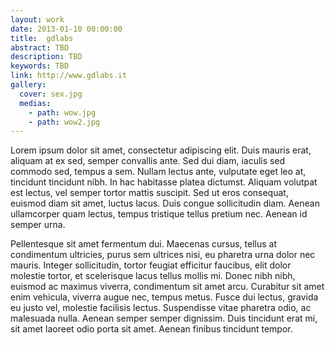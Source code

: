 ```yaml
---
layout: work
date: 2013-01-10 00:00:00
title:  gdlabs
abstract: TBD
description: TBD
keywords: TBD
link: http://www.gdlabs.it
gallery:
  cover: sex.jpg
  medias:
    - path: wow.jpg
    - path: wow2.jpg
---
```


Lorem ipsum dolor sit amet, consectetur adipiscing elit. Duis mauris erat, aliquam at ex sed, semper convallis ante. Sed dui diam, iaculis sed commodo sed, tempus a sem. Nullam lectus ante, vulputate eget leo at, tincidunt tincidunt nibh. In hac habitasse platea dictumst. Aliquam volutpat est lectus, vel semper tortor mattis suscipit. Sed ut eros consequat, euismod diam sit amet, luctus lacus. Duis congue sollicitudin diam. Aenean ullamcorper quam lectus, tempus tristique tellus pretium nec. Aenean id semper urna.

Pellentesque sit amet fermentum dui. Maecenas cursus, tellus at condimentum ultricies, purus sem ultrices nisi, eu pharetra urna dolor nec mauris. Integer sollicitudin, tortor feugiat efficitur faucibus, elit dolor molestie tortor, et scelerisque lacus tellus mollis mi. Donec nibh nibh, euismod ac maximus viverra, condimentum sit amet arcu. Curabitur sit amet enim vehicula, viverra augue nec, tempus metus. Fusce dui lectus, gravida eu justo vel, molestie facilisis lectus. Suspendisse vitae pharetra odio, ac malesuada nulla. Aenean semper semper dignissim. Duis tincidunt erat mi, sit amet laoreet odio porta sit amet. Aenean finibus tincidunt tempor.